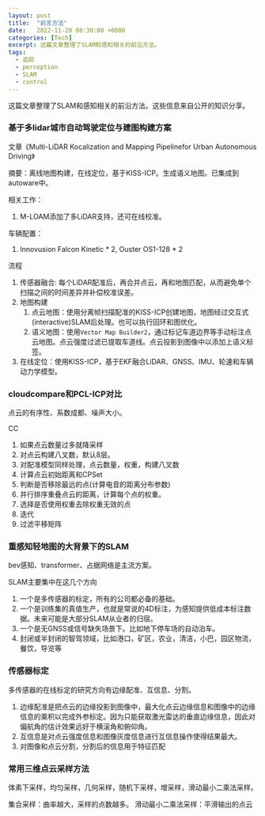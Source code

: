 ```yaml
---
layout: post
title:  "前言方法"
date:   2022-11-20 08:30:00 +0800
categories: [Tech]
excerpt: 这篇文章整理了SLAM和感知相关的前沿方法。
tags:
  - 追踪
  - perception
  - SLAM
  - control
---
```


这篇文章整理了SLAM和感知相关的前沿方法。这些信息来自公开的知识分享。


### 基于多lidar城市自动驾驶定位与建图构建方案

文章《Multi-LiDAR Kocalization and Mapping Pipelinefor Urban Autonomous Driving》

摘要：离线地图构建，在线定位，基于KISS-ICP。生成语义地图。已集成到autoware中。

相关工作：
1. M-LOAM添加了多LiDAR支持，还可在线校准。

车辆配置：
1. Innovusion Falcon Kinetic * 2, Ouster OS1-128 * 2

流程
1. 传感器融合: 每个LiDAR配准后，再合并点云，再和地图匹配，从而避免单个扫描之间的时间差异并补偿校准误差。
2. 地图构建
   1. 点云地图：使用分离帧扫描配准的KISS-ICP创建地图，地图经过交互式(interactive)SLAM后处理。也可以执行回环和图优化。
   2. 语义地图：使用`Vector Map Builder2`，通过标记车道边界等手动标注点云地图。点云强度过滤已提取车道线。点云投影到图像中以添加上语义标签。
3. 在线定位：使用KISS-ICP，基于EKF融合LiDAR、GNSS、IMU、轮速和车辆动力学模型。


### cloudcompare和PCL-ICP对比
点云的有序性、系数成都、噪声大小。

CC

1. 如果点云数量过多就降采样
2. 对点云构建八叉数，默认8层。
3. 对配准模型同样处理，点云数量，权重，构建八叉数
4. 计算点云初始距离和CPSet
5. 判断是否移除最远的点(计算电音的距离分布参数)
6. 并行排序重叠点云的距离，计算每个点的权重。
7. 选择是否使用权重去除权重无效的点
8. 迭代
9. 过滤平移矩阵

### 重感知轻地图的大背景下的SLAM
bev感知、transformer、占据网络是主流方案。

SLAM主要集中在这几个方向
1. 一个是多传感器的标定，所有的公司都必备的基础。
2. 一个是训练集的真值生产，也就是常说的4D标注，为感知提供低成本标注数据。未来可能是大部分SLAM从业者的归宿。
3. 一个是无GNSS或信号缺失场景下。比如地下停车场的自动泊车。
4. 封闭或半封闭的智驾领域，比如港口，矿区，农业，清洁，小巴，园区物流，餐饮，导览等

### 传感器标定
多传感器的在线标定的研究方向有边缘配准、互信息、分割。
1. 边缘配准是把点云的边缘投影到图像中，最大化点云边缘信息和图像中的边缘信息的乘积以完成外参标定。因为只能获取激光雷达的垂直边缘信息，因此对偏航角的估计效果远好于横滚角和俯仰角。
2. 互信息是对点云强度信息和图像灰度信息进行互信息操作使得结果最大。
3. 对图像和点云分割，分割后的信息用于特征匹配

### 常用三维点云采样方法
体素下采样，均匀采样，几何采样，随机下采样，增采样，滑动最小二乘法采样。

集合采样：曲率越大，采样的点数越多。
滑动最小二乘法采样：平滑输出的点云